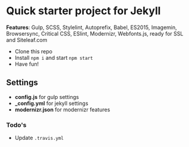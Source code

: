 # Quick starter project for Jekyll

**Features**: Gulp, SCSS, Stylelint, Autoprefix, Babel, ES2015, Imagemin, Browsersync, Critical CSS, ESlint, Modernizr, Webfonts.js, ready for SSL and Siteleaf.com

- Clone this repo
- Install `npm i` and start `npm start`
- Have fun!

## Settings
- **config.js** for gulp settings
- **_config.yml** for jekyll settings
- **modernizr.json** for modernizr features

### Todo's
- Update `.travis.yml`
